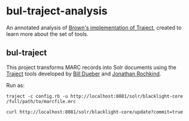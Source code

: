 # bul-traject-analysis

An annotated analysis of [Brown's implementation of Traject](https://github.com/Brown-University-Library/bul-traject), created to learn more about the set of tools.

## bul-traject
This project transforms MARC records into Solr documents using the [Traject](https://github.com/traject-project/traject) tools developed by [Bill Dueber](https://github.com/billdueber/) and [Jonathan Rochkind](https://github.com/jrochkind).

Run as:
```
traject -c config.rb -u http://localhost:8081/solr/blacklight-core /full/path/to/marcfile.mrc

curl http://localhost:8081/solr/blacklight-core/update?commit=true
```
